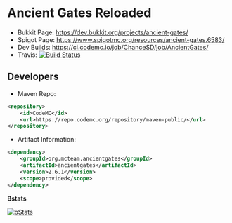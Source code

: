 Ancient Gates Reloaded
====
- Bukkit Page: https://dev.bukkit.org/projects/ancient-gates/
- Spigot Page: https://www.spigotmc.org/resources/ancient-gates.6583/
- Dev Builds: https://ci.codemc.io/job/ChanceSD/job/AncientGates/
- Travis: [![Build Status](https://travis-ci.org/NoChanceSD/AncientGates.svg)](https://travis-ci.org/NoChanceSD/AncientGates)

Developers
------
 * Maven Repo:
```xml
<repository>
    <id>CodeMC</id>
    <url>https://repo.codemc.org/repository/maven-public/</url>
</repository>
```
 * Artifact Information:
```xml
<dependency>
    <groupId>org.mcteam.ancientgates</groupId>
    <artifactId>ancientgates</artifactId>
    <version>2.6.1</version>
    <scope>provided</scope>
</dependency>
 ```

**Bstats**

[![bStats](https://bstats.org/signatures/bukkit/AncientGates.svg "bStats")](https://bstats.org/plugin/bukkit/AncientGates/ "bStats")

